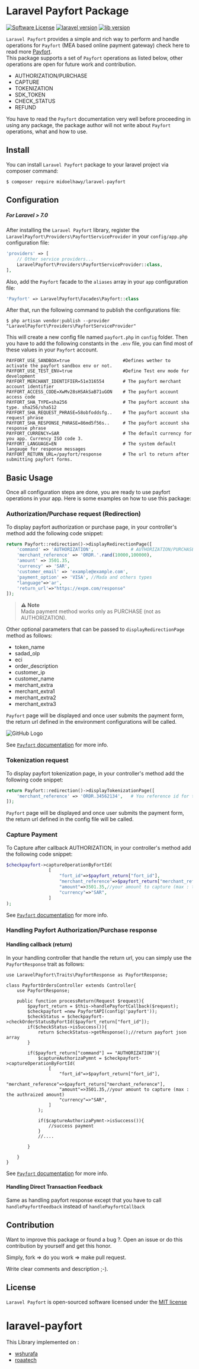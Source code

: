 Laravel Payfort Package
=======================
[![Software License](https://img.shields.io/badge/license-MIT-brightgreen.svg?style=flat-square)](LICENSE.md) [![laravel version](https://img.shields.io/static/v1?label=laravel&message=7.0&color=red&style=flat-square)](https://laravel.com/docs/7.x/releases)  [![lib version](https://img.shields.io/static/v1?label=payfort&message=1.01&color=orange&style=flat-square)](https://laravel.com/docs/7.x/releases)


`Laravel Payfort` provides a simple and rich way to perform and handle operations for 
`Payfort` (MEA based online payment gateway) check here to read more [Payfort](http://www.payfort.com/).  
This package supports a set of `Payfort` operations as listed below, other operations are open for future work and 
contribution. 
* AUTHORIZATION/PURCHASE
* CAPTURE
* TOKENIZATION
* SDK_TOKEN
* CHECK_STATUS
* REFUND


You have to read the `Payfort` documentation very well before proceeding in using any package, the package author 
will not write about `Payfort` operations, what and how to use.
 
## Install

You can install `Laravel Payfort` package to your laravel project via composer command:
```
$ composer require midoelhawy/laravel-payfort
```

## Configuration

#####  For Laravel > 7.0 

After installing the `Laravel Payfort` library, register the `LaravelPayfort\Providers\PayfortServiceProvider` 
in your `config/app.php` configuration file:

```php
'providers' => [
    // Other service providers...
    LaravelPayfort\Providers\PayfortServiceProvider::class,
],
```

Also, add the `Payfort` facade to the `aliases` array in your `app` configuration file:
```php
'Payfort' => LaravelPayfort\Facades\Payfort::class
```

After that, run the following command to publish the configurations file:
```
$ php artisan vendor:publish --provider "LaravelPayfort\Providers\PayfortServiceProvider"
```
 This will create a new config file named `payfort.php` in `config` folder. Then you have to add the following 
 constants in the `.env` file, you can find most of these values in your `Payfort` account. 
 ```
PAYFORT_USE_SANDBOX=true                    #Defines wether to activate the payfort sandbox env or not.
PAYFORT_USE_TEST_ENV=true                   #Define Test env mode for development
PAYFORT_MERCHANT_IDENTIFIER=51e316554       # The payfort merchant account identifier
PAYFORT_ACCESS_CODE=XwMv28sHSAkSaB71uGON    # The payfort account access code
PAYFORT_SHA_TYPE=sha256                     # The payfort account sha type. sha256/sha512
PAYFORT_SHA_REQUEST_PHRASE=58obfoddsfg..    # The payfort account sha request phrase
PAYFORT_SHA_RESPONSE_PHRASE=86md5f56s..     # The payfort account sha response phrase
PAYFORT_CURRENCY=SAR                        # The default currency for you app. Currency ISO code 3.
PAYFORT_LANGUAGE=EN                         # The system default langauge for response messages
PAYFORT_RETURN_URL=/payfort/response        # The url to return after submitting payfort forms.

 ```
 
## Basic Usage

Once all configuration steps are done, you are ready to use payfort operations in your app. Here is some examples on 
how to use this package:
 
 
### Authorization/Purchase request (Redirection)

To display payfort authorization or purchase page, in your controller's method add the following code snippet:
```php
return Payfort::redirection()->displayRedirectionPage([
    'command' => 'AUTHORIZATION',              # AUTHORIZATION/PURCHASE according to your operation.
    'merchant_reference' => 'ORDR.'.rand(10000,100000),   
    'amount' => 3501.35,                           
    'currency' => 'SAR',                      
    'customer_email' => 'example@example.com',  
    'payment_option' => 'VISA', //Mada and others types 
    "language"=>'ar',
    'return_url'=>"https://expm.com/response"
]);
```

> **⚠ Note**  
> Mada payment method works only as PURCHASE (not as AUTHORIZATION).

Other optional parameters that can be passed to `displayRedirectionPage` method as follows:
* token_name
* sadad_olp
* eci
* order_description
* customer_ip
* customer_name
* merchant_extra
* merchant_extra1
* merchant_extra2
* merchant_extra3

`Payfort` page will be displayed and once user submits the payment form, the return url defined in the environment 
configurations will be called.

![GitHub Logo](https://i.stack.imgur.com/S8NZW.png)





See [`Payfort` documentation](https://docs.payfort.com/docs/redirection/build/index.html#authorization-purchase-request) for more info.

### Tokenization request

To display payfort tokenization page, in your controller's method add the following code snippet:
```php
return Payfort::redirection()->displayTokenizationPage([
    'merchant_reference' => 'ORDR.34562134',   # You reference id for this operation (Order id for example).
]); 
```

`Payfort` page will be displayed and once user submits the payment form, the return url defined in the config file 
will be called.


### Capture Payment

To Capture after callback AUTHORIZATION, in your controller's method add the following code snippet:
```php
$checkpayfort->captureOperationByFortId(
                [
                    "fort_id"=>$payfort_return["fort_id"],
                    "merchant_reference"=>$payfort_return["merchant_reference"],
                    "amount"=>3501.35,//your amount to capture (max : the authraized amount)
                    "currency"=>"SAR",
                ]
);
```
See [`Payfort` documentation](https://docs.payfort.com/docs/other-payfort-services/build/index.html#fort-tokenization-service) for more info.

### Handling Payfort Authorization/Purchase response

#### Handling callback (return)

In your handling controller that handle the return url, you can simply use the `PayfortResponse` trait as follows:
```
use LaravelPayfort\Traits\PayfortResponse as PayfortResponse;

class PayfortOrdersController extends Controller{
    use PayfortResponse;
    
    public function processReturn(Request $request){
        $payfort_return = $this->handlePayfortCallback($request);
        $checkpayfort =new PayfortAPI(config('payfort'));
        $checkStatus = $checkpayfort->checkOrderStatusByFortId($payfort_return["fort_id"]);
        if($checkStatus->isSuccess()){
            return $checkStatus->getResponse();//return payfort json array 
        }
        
        if($payfort_return["command"] == "AUTHORIZATION"){
            $captureAuthorizaPymnt = $checkpayfort->captureOperationByFortId(
                [
                    "fort_id"=>$payfort_return["fort_id"],
                    "merchant_reference"=>$payfort_return["merchant_reference"],
                    "amount"=>3501.35,//your amount to capture (max : the authraized amount)
                    "currency"=>"SAR",
                ]
            );
            
            if($captureAuthorizaPymnt->isSuccess()){
                //success payment
            }
            //....
            
        }
        
    }
}
```

See [`Payfort` documentation](https://docs.payfort.com/docs/redirection/build/index.html#authorization-purchase-response) for more info.


#### Handling Direct Transaction Feedback

Same as handling payfort response except that you have to call `handlePayfortFeedback` instead of `handlePayfortCallback` 
 
## Contribution
 Want to improve this package or found a bug ?. Open an issue or do this contribution by yourself and get this honor.

Simply, fork => do you work => make pull request.

Write clear comments and description ;-).


## License
 
`Laravel Payfort` is open-sourced software licensed under the [MIT license](http://opensource.org/licenses/MIT)
# laravel-payfort

This Library implemented on :
- [wshurafa](https://github.com/wshurafa/laravel-payfort)
- [roaatech](https://github.com/roaatech/payfort-php)

